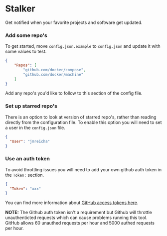 # Stalker

Get notified when your favorite projects and software get updated.

### Add some repo's

To get started, move `config.json.example` to `config.json` and
update it with some values to test.

```json
{
    "Repos": [
        "github.com/docker/compose",
        "github.com/docker/machine"
    ]
}
```

Add any repo's you'd like to follow to this section of the config file.

### Set up starred repo's

There is an option to look at version of starred repo's, rather than reading directly from the configuration file.  To enable this option you will need to set a user in the `config.json` file.

```json
{
  "User": "jmreicha"
}
```

### Use an auth token

To avoid throttling issues you will need to add your own github auth token in
the `Token:` section.

```json
{
  "Token": "xxx"
}
```

You can find more information about [GitHub access tokens here](https://help.github.com/articles/creating-an-access-token-for-command-line-use/).

**NOTE:** The Github auth token isn't a requirement but Github will throttle unauthenticted requests which can
cause problems running this tool.  GitHub allows 60 unauthed requests per hour
and 5000 authed requests per hour.

